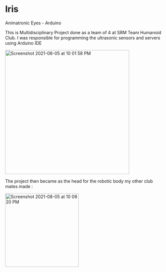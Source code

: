 # Iris
Animatronic Eyes - Arduino

This is Multidisciplinary Project done as a team of 4 at SRM Team Humanoid Club. I was responsible for programming the ultrasonic sensors and servers using Arduino IDE

<img width="400" alt="Screenshot 2021-08-05 at 10 01 58 PM" src="https://user-images.githubusercontent.com/14312802/128387110-9b3cb6c3-09ce-4497-9cd8-d3f6c131a631.png">


The project then became as the head for the robotic body my other club mates made : 

<img width="237" alt="Screenshot 2021-08-05 at 10 06 20 PM" src="https://user-images.githubusercontent.com/14312802/128387654-0df577c5-2ff1-4bfd-a2e9-6a59841afff8.png">


